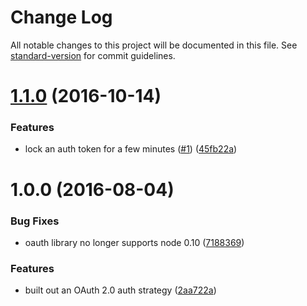 # Change Log

All notable changes to this project will be documented in this file. See [standard-version](https://github.com/conventional-changelog/standard-version) for commit guidelines.

<a name="1.1.0"></a>
# [1.1.0](https://github.com/npm/npme-auth-oauth2/compare/v1.0.0...v1.1.0) (2016-10-14)


### Features

* lock an auth token for a few minutes ([#1](https://github.com/npm/npme-auth-oauth2/issues/1)) ([45fb22a](https://github.com/npm/npme-auth-oauth2/commit/45fb22a))



<a name="1.0.0"></a>
# 1.0.0 (2016-08-04)


### Bug Fixes

* oauth library no longer supports node 0.10 ([7188369](https://github.com/npm/npme-auth-oauth2/commit/7188369))


### Features

* built out an OAuth 2.0 auth strategy ([2aa722a](https://github.com/npm/npme-auth-oauth2/commit/2aa722a))
